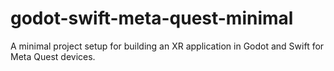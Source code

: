 # godot-swift-meta-quest-minimal
A minimal project setup for building an XR application in Godot and Swift for Meta Quest devices.
